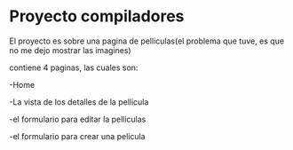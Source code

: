 
# Proyecto compiladores

El proyecto es sobre una pagina de pelliculas(el problema que tuve, es que no me dejo mostrar las imagines)

contiene 4 paginas, las cuales son:

-Home

-La vista de los detalles de la pellicula

-el formulario para editar la pelliculas

-el formulario para crear una pelicula



